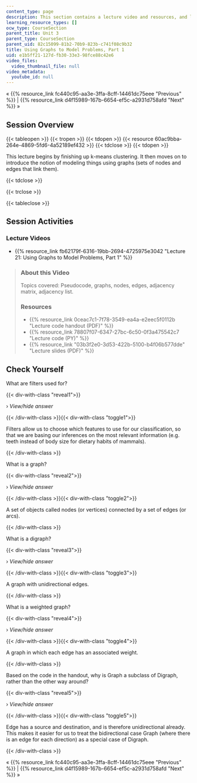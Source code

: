 ```yaml
---
content_type: page
description: This section contains a lecture video and resources, and lecture questions.
learning_resource_types: []
ocw_type: CourseSection
parent_title: Unit 3
parent_type: CourseSection
parent_uid: 82c15099-81b2-70b9-823b-c741f08c9b32
title: Using Graphs to Model Problems, Part 1
uid: e1b5ff21-127d-fb30-33e3-98fce88c42e6
video_files:
  video_thumbnail_file: null
video_metadata:
  youtube_id: null
---
```


« {{% resource_link fc440c95-aa3e-3ffa-8cff-14461dc75eee "Previous" %}} | {{% resource_link d4f15989-167b-6654-ef5c-a2931d758afd "Next" %}} »

Session Overview
----------------

{{< tableopen >}}
{{< tropen >}}
{{< tdopen >}}
{{< resource 60ac9bba-264e-4869-5fd6-4a52189ef432 >}}
{{< tdclose >}}
{{< tdopen >}}


This lecture begins by finishing up k-means clustering. It then moves on to introduce the notion of modeling things using graphs (sets of nodes and edges that link them).


{{< tdclose >}}

{{< trclose >}}

{{< tableclose >}}

Session Activities
------------------

### Lecture Videos

*   {{% resource_link fb62179f-6316-19bb-2694-4725975e3042 "Lecture 21: Using Graphs to Model Problems, Part 1" %}}

> ### About this Video
> 
> Topics covered: Pseudocode, graphs, nodes, edges, adjacency matrix, adjacency list.
> 
> ### Resources
> 
> *   {{% resource_link 0ceac7c1-7f78-3549-ea4a-e2eec5f0112b "Lecture code handout (PDF)" %}}
> *   {{% resource_link 78807f07-6347-27bc-6c50-0f3a475542c7 "Lecture code (PY)" %}}
> *   {{% resource_link "03b3f2e0-3d53-422b-5100-b4f06b577dde" "Lecture slides (PDF)" %}}

Check Yourself
--------------

What are filters used for?

{{< div-with-class "reveal1">}}

› _View/hide answer_

{{< /div-with-class >}}{{< div-with-class "toggle1">}}

Filters allow us to choose which features to use for our classification, so that we are basing our inferences on the most relevant information (e.g. teeth instead of body size for dietary habits of mammals).

{{< /div-with-class >}}

What is a graph?

{{< div-with-class "reveal2">}}

› _View/hide answer_

{{< /div-with-class >}}{{< div-with-class "toggle2">}}

A set of objects called nodes (or vertices) connected by a set of edges (or arcs).

{{< /div-with-class >}}

What is a digraph?

{{< div-with-class "reveal3">}}

› _View/hide answer_

{{< /div-with-class >}}{{< div-with-class "toggle3">}}

A graph with unidirectional edges.

{{< /div-with-class >}}

What is a weighted graph?

{{< div-with-class "reveal4">}}

› _View/hide answer_

{{< /div-with-class >}}{{< div-with-class "toggle4">}}

A graph in which each edge has an associated weight.

{{< /div-with-class >}}

Based on the code in the handout, why is Graph a subclass of Digraph, rather than the other way around?

{{< div-with-class "reveal5">}}

› _View/hide answer_

{{< /div-with-class >}}{{< div-with-class "toggle5">}}

Edge has a source and destination, and is therefore unidirectional already. This makes it easier for us to treat the bidirectional case Graph (where there is an edge for each direction) as a special case of Digraph.

{{< /div-with-class >}}

« {{% resource_link fc440c95-aa3e-3ffa-8cff-14461dc75eee "Previous" %}} | {{% resource_link d4f15989-167b-6654-ef5c-a2931d758afd "Next" %}} »